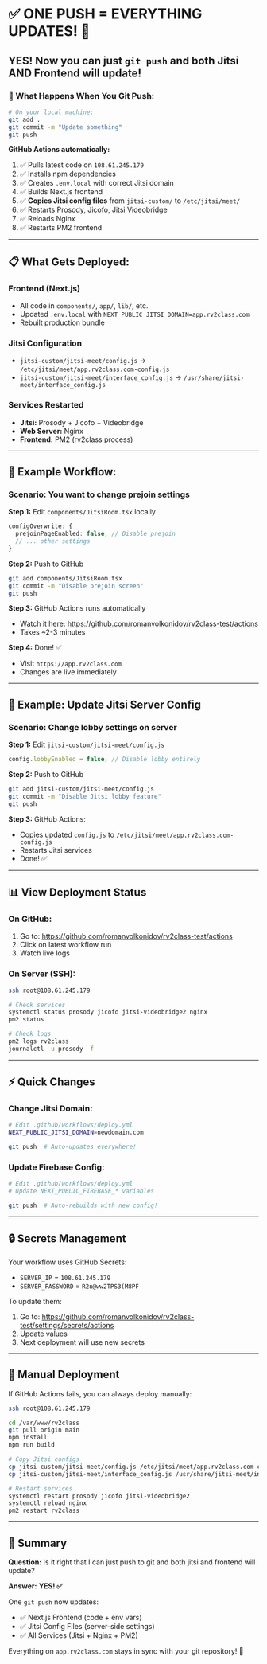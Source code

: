 # ✅ ONE PUSH = EVERYTHING UPDATES! 🚀

## YES! Now you can just `git push` and both Jitsi AND Frontend will update!

### 🎯 What Happens When You Git Push:

```bash
# On your local machine:
git add .
git commit -m "Update something"
git push
```

**GitHub Actions automatically:**
1. ✅ Pulls latest code on `108.61.245.179`
2. ✅ Installs npm dependencies
3. ✅ Creates `.env.local` with correct Jitsi domain
4. ✅ Builds Next.js frontend
5. ✅ **Copies Jitsi config files** from `jitsi-custom/` to `/etc/jitsi/meet/`
6. ✅ Restarts Prosody, Jicofo, Jitsi Videobridge
7. ✅ Reloads Nginx
8. ✅ Restarts PM2 frontend

---

## 📋 What Gets Deployed:

### Frontend (Next.js)
- All code in `components/`, `app/`, `lib/`, etc.
- Updated `.env.local` with `NEXT_PUBLIC_JITSI_DOMAIN=app.rv2class.com`
- Rebuilt production bundle

### Jitsi Configuration
- `jitsi-custom/jitsi-meet/config.js` → `/etc/jitsi/meet/app.rv2class.com-config.js`
- `jitsi-custom/jitsi-meet/interface_config.js` → `/usr/share/jitsi-meet/interface_config.js`

### Services Restarted
- **Jitsi:** Prosody + Jicofo + Videobridge
- **Web Server:** Nginx
- **Frontend:** PM2 (rv2class process)

---

## 🧪 Example Workflow:

### Scenario: You want to change prejoin settings

**Step 1:** Edit `components/JitsiRoom.tsx` locally
```typescript
configOverwrite: {
  prejoinPageEnabled: false, // Disable prejoin
  // ... other settings
}
```

**Step 2:** Push to GitHub
```bash
git add components/JitsiRoom.tsx
git commit -m "Disable prejoin screen"
git push
```

**Step 3:** GitHub Actions runs automatically
- Watch it here: https://github.com/romanvolkonidov/rv2class-test/actions
- Takes ~2-3 minutes

**Step 4:** Done! ✅
- Visit `https://app.rv2class.com`
- Changes are live immediately

---

## 🎨 Example: Update Jitsi Server Config

### Scenario: Change lobby settings on server

**Step 1:** Edit `jitsi-custom/jitsi-meet/config.js`
```javascript
config.lobbyEnabled = false; // Disable lobby entirely
```

**Step 2:** Push to GitHub
```bash
git add jitsi-custom/jitsi-meet/config.js
git commit -m "Disable Jitsi lobby feature"
git push
```

**Step 3:** GitHub Actions:
- Copies updated `config.js` to `/etc/jitsi/meet/app.rv2class.com-config.js`
- Restarts Jitsi services
- Done! ✅

---

## 📊 View Deployment Status

### On GitHub:
1. Go to: https://github.com/romanvolkonidov/rv2class-test/actions
2. Click on latest workflow run
3. Watch live logs

### On Server (SSH):
```bash
ssh root@108.61.245.179

# Check services
systemctl status prosody jicofo jitsi-videobridge2 nginx
pm2 status

# Check logs
pm2 logs rv2class
journalctl -u prosody -f
```

---

## ⚡ Quick Changes

### Change Jitsi Domain:
```bash
# Edit .github/workflows/deploy.yml
NEXT_PUBLIC_JITSI_DOMAIN=newdomain.com

git push  # Auto-updates everywhere!
```

### Update Firebase Config:
```bash
# Edit .github/workflows/deploy.yml
# Update NEXT_PUBLIC_FIREBASE_* variables

git push  # Auto-rebuilds with new config!
```

---

## 🔒 Secrets Management

Your workflow uses GitHub Secrets:
- `SERVER_IP` = `108.61.245.179`
- `SERVER_PASSWORD` = `R2n@ww2TPS3(M8PF`

To update them:
1. Go to: https://github.com/romanvolkonidov/rv2class-test/settings/secrets/actions
2. Update values
3. Next deployment will use new secrets

---

## 🚨 Manual Deployment

If GitHub Actions fails, you can always deploy manually:

```bash
ssh root@108.61.245.179

cd /var/www/rv2class
git pull origin main
npm install
npm run build

# Copy Jitsi configs
cp jitsi-custom/jitsi-meet/config.js /etc/jitsi/meet/app.rv2class.com-config.js
cp jitsi-custom/jitsi-meet/interface_config.js /usr/share/jitsi-meet/interface_config.js

# Restart services
systemctl restart prosody jicofo jitsi-videobridge2
systemctl reload nginx
pm2 restart rv2class
```

---

## 🎯 Summary

**Question:** Is it right that I can just push to git and both jitsi and frontend will update?

**Answer:** **YES! ✅** 

One `git push` now updates:
- ✅ Next.js Frontend (code + env vars)
- ✅ Jitsi Config Files (server-side settings)
- ✅ All Services (Jitsi + Nginx + PM2)

Everything on `app.rv2class.com` stays in sync with your git repository! 🚀
